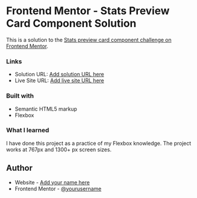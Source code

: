 # Frontend Mentor - Stats Preview Card Component Solution

This is a solution to the [Stats preview card component challenge on Frontend Mentor](https://www.frontendmentor.io/challenges/stats-preview-card-component-8JqbgoU62). 

### Links

- Solution URL: [Add solution URL here](https://your-solution-url.com)
- Live Site URL: [Add live site URL here](https://your-live-site-url.com)



### Built with

- Semantic HTML5 markup
- Flexbox

### What I learned

I have done this project as a practice of my Flexbox knowledge. The project works at 767px and 1300+ px screen sizes.

## Author

- Website - [Add your name here](https://www.mdmizanurrahman.com/)
- Frontend Mentor - [@yourusername](https://www.frontendmentor.io/profile/mdmizanur3950)
